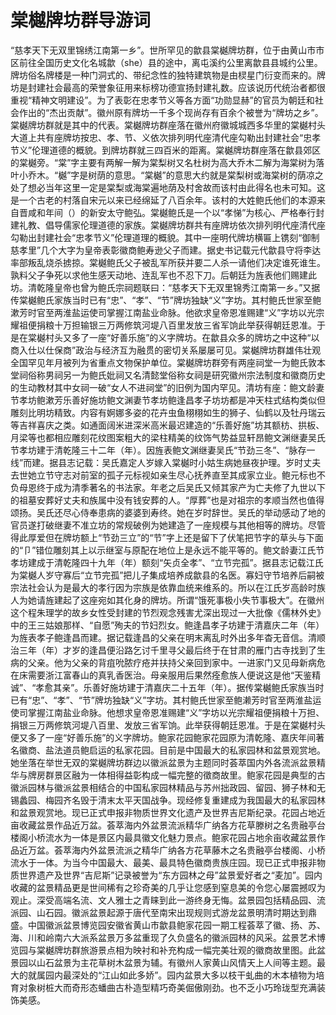 # 棠樾牌坊群导游词  
“慈孝天下无双里锦绣江南第一乡”。世所罕见的歙县棠樾牌坊群，位于由黄山市市区前往全国历史文化名城歙（she）县的途中，离屯溪约公里离歙县县城约公里。牌坊俗名牌楼是一种门洞式的、带纪念性的独特建筑物是由棂星门衍变而来的。牌坊是封建社会最高的荣誉象征用来标榜功德宣扬封建礼数。应该说历代统治者都很重视“精神文明建设”。为了表彰在忠孝节义等各方面“功勋显赫”的官员为朝廷和社会作出的“杰出贡献”。徽州原有牌坊一千多个现尚存有百余个被誉为“牌坊之乡”。棠樾牌坊群就是其中的代表。棠樾牌坊群座落在徽州府徽城城西多华里的棠樾村头大道上共有座牌坊按忠、孝、节、义依次排列明代座清代座勾勒出封建社会“忠孝节义”伦理道德的概貌。到牌坊群就三四百米的距离。棠樾牌坊群座落在歙县郊区的棠樾旁。“棠”字主要有两解一解为棠梨树又名杜树为高大乔木二解为海棠树为落叶小乔木。“樾”字是树荫的意思。“棠樾”的意思大约就是棠梨树或海棠树的荫凉之处了想必当年这里一定是棠梨或海棠遍地荫及村舍故而该村由此得名也未可知。这是一个古老的村落自宋元以来已经绵延了八百余年。该村的大姓鲍氏他们的本源来自晋咸和年间（）的新安太守鲍弘。棠樾鲍氏是一个以“孝悌”为核心、严格奉行封建礼教、倡导儒家伦理道德的家族。棠樾牌坊群共有座牌坊依次排列明代座清代座勾勒出封建社会“忠孝节义”伦理道理的概貌。其中一座明代牌坊横匾上镌刻“御制慈孝里”几个大字为皇帝表彰徽商鲍寿逊父子而建。据史书记载元代歙县守将李达率部叛乱烧杀掳掠。棠樾鲍氏父子被乱军所获并要二人杀一请他们决定谁死谁生。孰料父子争死以求他生感天动地、连乱军也不忍下刀。后朝廷为旌表他们赐建此坊。清乾隆皇帝也曾为鲍氏宗祠题联曰：“慈孝天下无双里锦秀江南第一乡。”又据传棠樾鲍氏家族当时已有“忠”、“孝”、“节”牌坊独缺“义”字坊。其村鲍氏世家至鲍漱芳时官至两淮盐运使司掌握江南盐业命脉。他欲求皇帝恩准赐建“义”字坊以光宗耀祖便捐粮十万担输银三万两修筑河堤八百里发放三省军饷此举获得朝廷恩准。于是在棠樾村头又多了一座“好善乐施”的义字牌坊。在歙县众多的牌坊之中这种“以商入仕以仕保商”政治与经济互为融贯的密切关系屡屡可见。棠樾牌坊群雄伟壮观全国罕见年月被列为省重点文物保护单位。棠樾牌坊群旁有两座祠堂一为鲍氏敦本堂祠俗称男祠另一为鲍氏妣祠又名清懿堂俗称女祠是研究徽州宗法制度和徽商历史的生动教材其中女祠一破“女人不进祠堂”的旧例为国内罕见。清坊有座：鲍文龄妻节孝坊鲍漱芳乐善好施坊鲍文渊妻节孝坊鲍逢昌孝子坊坊都是冲天柱式结构类似但雕刻比明坊精致。内容有婀娜多姿的花卉虫鱼栩栩如生的狮子、仙鹤以及牡丹瑞云等吉祥喜庆之类。如通面阔米进深米高米最迟建造的“乐善好施”坊其额枋、拱板、月梁等也都相应雕刻花纹图案粗大的梁柱精美的纹饰气势益显轩昂鲍文渊继妻吴氏节孝坊建于清乾隆三十二年（年）。因旌表鲍文渊继妻吴氏“节劲三冬”、“脉存一线”而建。据县志记载：吴氏嘉定人岁嫁入棠樾时小姑生病她昼夜护理。岁时丈夫去世她立节守志对前室的孤子元标视如亲生尽心抚养直至其成家立业。鲍元标也不负母恩终于成为清季著名的书法家。年老之后吴氏又倾其家产为亡夫修了九世以下的祖墓安葬好丈夫和族属中没有钱安葬的人。“厚葬”也是对祖宗的孝顺当然也值得颂扬。吴氏还尽心侍奉患病的婆婆到寿终。她在岁时辞世。吴氏的举动感动了地的官员遂打破继妻不准立坊的常规破例为她建造了一座规模与其他相等的牌坊。尽管得此厚爱但在牌坊额上“节劲三立”的“节”字上还是留下了伏笔把节字的草头与下面的“卩”错位雕刻其上以示继室与原配在地位上是永远不能平等的。鲍文龄妻江氏节孝坊建成于清乾隆四十九年（年）额刻“矢贞全孝”、“立节完孤”。据县志记载江氏为棠樾人岁守寡后“立节完孤”把儿子集成培养成歙县的名医。寡妇守节培养后嗣被宗法社会认为是最大的孝行因为宗族是依靠血统来维系的。所以在江氏岁高龄时族人为她请旌建起了这座宛如其化身的牌坊。所谓“饿死事极小失节事极大”。在徽州这个程朱理学的故乡女性受封建的节烈观念残害尤深出现过一大批像《儒林外史》中的王三姑娘那样、“自愿”殉夫的节妇烈女。鲍逢昌孝子坊建于清嘉庆二年（年）为旌表孝子鲍逢昌而建。据记载逢昌的父亲在明末离乱时外出多年杳无音信。清顺治三年（年）才岁的逢昌便沿路乞讨千里寻父最后终于在甘肃的雁门古寺找到了生病的父亲。他为父亲的背疽吮脓疗疮并扶持父亲回到家中。一进家门又见母新病危在床需要浙江富春山的真乳香医治。母亲服用后果然痊愈族人便说这是他“天鉴精诚”、“孝愈其亲”。乐善好施坊建于清嘉庆二十五年（年）。据传棠樾鲍氏家族当时已有“忠”、“孝”、“节”牌坊独缺“义”字坊。其村鲍氏世家至鲍濑芳时官至两淮盐运使司掌握江南盐业命脉。他想求皇帝恩准赐建“义”字坊以光宗耀祖便捐粮十万担、捐银三万两修筑河堤八百里、发放三省军饷。此举获得朝廷恩准。于是在棠樾村头便又多了一座“好善乐施”的义字牌坊。鲍家花园鲍家花园原为清乾隆、嘉庆年间著名徽商、盐法道员鲍启运的私家花园。目前是中国最大的私家园林和盆景观赏地。她坐落在举世无双的棠樾牌坊群边以徽派盆景为主题同时荟萃国内外各流派盆景精华与牌房群景区融为一体相得益彰构成一幅完整的徵商故里。鲍家花园是典型的古徽派园林与徽派盆景相结合的中国私家园林精品与苏州拙政园、留园、狮子林和无锡蠡园、梅园齐名毁于清末太平天国战争。现经修复重建成为我国最大的私家园林和盆景观赏地。现已正式申报非物质世界文化遗产及世界吉尼斯纪录。花园占地近亩收藏盆景作品近万盆。荟萃海内外盆景流派精华广纳各方花草滕树之名贵融亭台楼阁小桥流水为一体是景区内最具徽文化魅力景点。鲍家花园占地余亩收藏盆景作品近万盆。荟萃海内外盆景流派之精华广纳各方花草藤木之名贵融亭台楼阁、小桥流水于一体。为当今中国最大、最美、最具特色徽商贵族庄园。现已正式申报非物质世界遗产及世界“吉尼斯”记录被誉为“东方园林之母”盆景爱好者之“麦加”。园内收藏的盆景精品更是世间稀有之珍奇美的几乎让您感到窒息美的令您心屡震撼叹为观止。深受高端名流、文人雅士之青睐到此一游终身无悔。盆景园包括精品园、流派园、山石园。徽派盆景起源于唐代至南宋出现规则式游龙盆景明清时期达到鼎盛。中国徽派盆景博览园安徽省黄山市歙县鲍家花园一期工程荟萃了徽、扬、苏、海、川和岭南六大派系盆景万多盆重现了久负盛名的徽派园林的风采。盆景艺术博览园与棠樾牌坊群旅游景点相为映衬和补充构成一幅完美壮观的徽商故里图。此盆景园以山石盆景为主花草树木盆景为辅。有徽州人家黄山风情天上人间等主题。最大的就属园内最深处的“江山如此多娇”。园内盆景大多以枝干虬曲的木本植物为培育对象树桩大而奇形态蟠曲古朴造型精巧奇美倔傲刚劲。也不乏小巧玲珑型充满装饰美感。  

<!-- Last processed: 2025-07-22 03:44:23 -->
